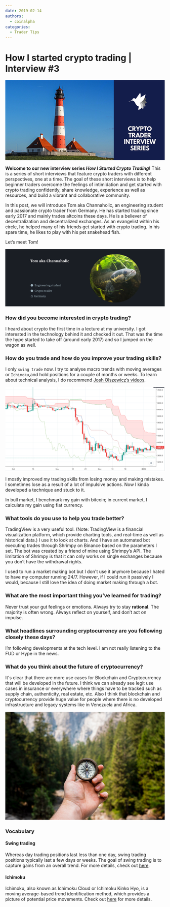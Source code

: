 ```yaml
---
date: 2019-02-14
authors:
  - coinalpha
categories:
  - Trader Tips
---
```



# How I started crypto trading | Interview #3

![](./cover.png)


**Welcome to our new interview series *How I Started Crypto Trading*!** This is a series of short interviews that feature crypto traders with different perspectives, one at a time. The goal of these short interviews is to help beginner traders overcome the feelings of intimidation and get started with crypto trading confidently, share knowledge, experience as well as resources, and build a vibrant and collaborative community.

In this post, we will introduce Tom aka Channaholic, an engineering student and passionate crypto trader from Germany. He has started trading since early 2017 and mainly trades altcoins these days. He is a believer of decentralization and decentralized exchanges. As an evangelist within his circle, he helped many of his friends get started with crypto trading. In his spare time, he likes to play with his pet snakehead fish.

Let’s meet Tom!

![](./image-1.png)

<!-- more -->


### How did you become interested in crypto trading?

I heard about crypto the first time in a lecture at my university. I got interested in the technology behind it and checked it out. That was the time the hype started to take off (around early 2017) and so I jumped on the wagon as well.

### How do you trade and how do you improve your trading skills?

I only `swing trade` now. I try to analyse macro trends with moving averages or `Ichimoku`,and hold positions for a couple of months or weeks. To learn about technical analysis, I do recommend [Josh Olszewicz’s videos](https://www.youtube.com/channel/UC587BAG9cLTYtJ7Q4CqcOnw).

![An example of Ichimoku Cloud](./image2.png)

I mostly improved my trading skills from losing money and making mistakes. I sometimes lose as a result of a lot of impulsive actions. Now I kinda developed a technique and stuck to it.

In bull market, I benchmark my gain with bitcoin; in current market, I calculate my gain using fiat currency.

### What tools do you use to help you trade better?

TradingView is a very useful tool. (Note: TradingView is a financial visualization platform, which provide charting tools, and real-time as well as historical data.) I use it to look at charts. And I have an automated bot executing trades through Shrimpy on Binance based on the parameters I set. The bot was created by a friend of mine using Shrimpy’s API. The limitation of Shrimpy is that it can only works on single exchanges because you don’t have the withdrawal rights.

I used to run a market making bot but I don't use it anymore because I hated to have my computer running 24/7. However, if I could run it passively I would, because I still love the idea of doing market making through a bot.

### What are the most important thing you’ve learned for trading?

Never trust your gut feelings or emotions. Always try to stay **rational**. The majority is often wrong. Always reflect on yourself, and don’t act on impulse.

### What headlines surrounding cryptocurrency are you following closely these days?

I’m following developments at the tech level. I am not really listening to the FUD or Hype in the news.

### What do you think about the future of cryptocurrency?

It's clear that there are more use cases for Blockchain and Cryptocurrency that will be developed in the future. I think we can already see legit use cases in insurance or everywhere where things have to be tracked such as supply chain, authenticity, real estate, etc. Also I think that blockchain and cryptocurrency provide huge value for people where there is no developed infrastructure and legacy systems like in Venezuela and Africa.

![](./image3.jpg)

### Vocabulary

#### Swing trading

Whereas day trading positions last less than one day, swing trading positions typically last a few days or weeks. The goal of swing trading is to capture gains from an overall trend. For more details, check out [here](https://www.ally.com/do-it-right/investing/swing-trading-strategy-guide/).

#### Ichimoku

Ichimoku, also known as Ichimoku Cloud or Ichimoku Kinko Hyo, is a moving average-based trend identification method, which provides a picture of potential price movements. Check out [here](https://www.investopedia.com/terms/i/ichimoku-cloud.asp) for more details.
